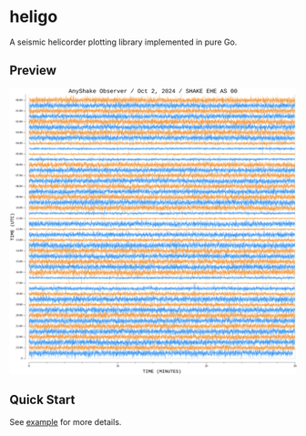 # heligo

A seismic helicorder plotting library implemented in pure Go. 

## Preview

![Helicorder Plot](https://raw.githubusercontent.com/bclswl0827/heligo/master/preview/helicorder.svg)

## Quick Start

See [example](https://github.com/bclswl0827/heligo/tree/master/example) for more details.
